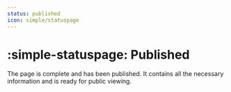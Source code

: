 ```yaml
---
status: published
icon: simple/statuspage
---
```


# :simple-statuspage: Published

The page is complete and has been published. It contains all the necessary information and is ready for public viewing.
